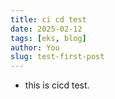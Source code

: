 ```yaml
---
title: ci cd test
date: 2025-02-12
tags: [eks, blog]
author: You
slug: test-first-post
---
```





- this is cicd test.



